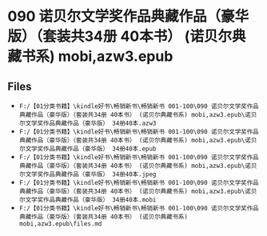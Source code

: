 # 090 诺贝尔文学奖作品典藏作品（豪华版）（套装共34册 40本书） (诺贝尔典藏书系) mobi,azw3.epub

## Files

- `F:/【01分类书籍】\kindle好书\畅销新书\畅销新书 001-100\090 诺贝尔文学奖作品典藏作品（豪华版）（套装共34册 40本书） (诺贝尔典藏书系) mobi,azw3.epub\诺贝尔文学奖作品典藏作品（豪华版） 34册40本.azw3`
- `F:/【01分类书籍】\kindle好书\畅销新书\畅销新书 001-100\090 诺贝尔文学奖作品典藏作品（豪华版）（套装共34册 40本书） (诺贝尔典藏书系) mobi,azw3.epub\诺贝尔文学奖作品典藏作品（豪华版） 34册40本.epub`
- `F:/【01分类书籍】\kindle好书\畅销新书\畅销新书 001-100\090 诺贝尔文学奖作品典藏作品（豪华版）（套装共34册 40本书） (诺贝尔典藏书系) mobi,azw3.epub\诺贝尔文学奖作品典藏作品（豪华版） 34册40本.jpeg`
- `F:/【01分类书籍】\kindle好书\畅销新书\畅销新书 001-100\090 诺贝尔文学奖作品典藏作品（豪华版）（套装共34册 40本书） (诺贝尔典藏书系) mobi,azw3.epub\诺贝尔文学奖作品典藏作品（豪华版） 34册40本.mobi`
- `F:/【01分类书籍】\kindle好书\畅销新书\畅销新书 001-100\090 诺贝尔文学奖作品典藏作品（豪华版）（套装共34册 40本书） (诺贝尔典藏书系) mobi,azw3.epub\files.md`
